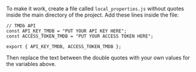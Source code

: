 To make it work, create a file called `local_properties.js` without quotes inside the main directory of the project.
Add these lines inside the file:

```
// TMDb API
const API_KEY_TMDB = "PUT YOUR API KEY HERE";
const ACCESS_TOKEN_TMDB = "PUT YOUR ACCESS TOKEN HERE";

export { API_KEY_TMDB, ACCESS_TOKEN_TMDB };
```

Then replace the text between the double quotes with your own values for the variables above.